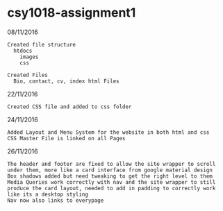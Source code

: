 # csy1018-assignment1

  08/11/2016

    Created file structure
      htdocs
        images
        css

    Created Files
      Bio, contact, cv, index html Files


  22/11/2016

    Created CSS file and added to css folder

  24/11/2016

    Added Layout and Menu System for the website in both html and css
    CSS Master File is linked on all Pages

  26/11/2016

    The header and footer are fixed to allow the site wrapper to scroll under them, more like a card interface from google material design
    Box shadows added but need tweaking to get the right level to them
    Media Queries work correctly with nav and the site wrapper to still produce the card layout, needed to add in padding to correctly work like its a desktop styling
    Nav now also links to everypage
